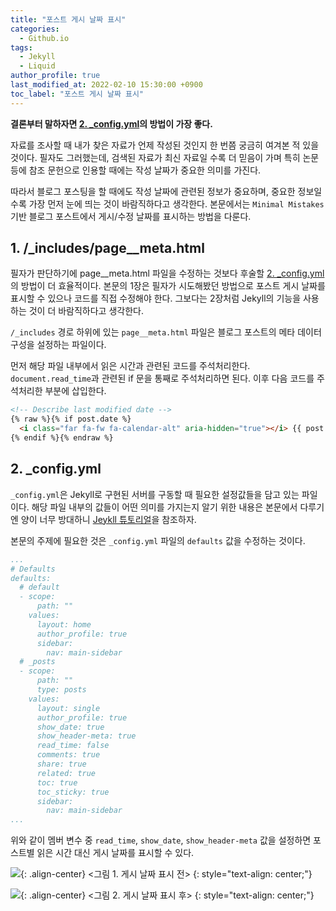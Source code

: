 ```yaml
---
title: "포스트 게시 날짜 표시"
categories:
  - Github.io
tags:
  - Jekyll
  - Liquid
author_profile: true
last_modified_at: 2022-02-10 15:30:00 +0900
toc_label: "포스트 게시 날짜 표시"
---
```

**결론부터 말하자면 [2. _config.yml](#2-configyml)의 방법이 가장 좋다.**

자료를 조사할 때 내가 찾은 자료가 언제 작성된 것인지 한 번쯤 궁금히 여겨본 적 있을 것이다. 필자도 그러했는데, 검색된 자료가 최신 자료일 수록 더 믿음이 가며 특히 논문 등에 참조 문헌으로 인용할 때에는 작성 날짜가 중요한 의미를 가진다.

따라서 블로그 포스팅을 할 때에도 작성 날짜에 관련된 정보가 중요하며, 중요한 정보일 수록 가장 먼저 눈에 띄는 것이 바람직하다고 생각한다. 본문에서는 `Minimal Mistakes` 기반 블로그 포스트에서 게시/수정 날짜를 표시하는 방법을 다룬다.

## 1. /_includes/page__meta.html
필자가 판단하기에 page__meta.html 파일을 수정하는 것보다 후술할 [2. _config.yml](#2-configyml)의 방법이 더 효율적이다. 본문의 1장은 필자가 시도해봤던 방법으로 포스트 게시 날짜를 표시할 수 있으나 코드를 직접 수정해야 한다. 그보다는 2장처럼 Jekyll의 기능을 사용하는 것이 더 바람직하다고 생각한다.

`/_includes` 경로 하위에 있는 `page__meta.html` 파일은 블로그 포스트의 메타 데이터 구성을 설정하는 파일이다.

먼저 해당 파일 내부에서 읽은 시간과 관련된 코드를 주석처리한다. `document.read_time`과 관련된 if 문을 통째로 주석처리하면 된다.
이후 다음 코드를 주석처리한 부분에 삽입한다.

```markdown
<!-- Describe last modified date -->
{% raw %}{% if post.date %}
  <i class="far fa-fw fa-calendar-alt" aria-hidden="true"></i> {{ post.date | date: "%B %d %Y" }}
{% endif %}{% endraw %}
```

## 2. _config.yml
`_config.yml`은 Jekyll로 구현된 서버를 구동할 때 필요한 설정값들을 담고 있는 파일이다. 해당 파일 내부의 값들이 어떤 의미를 가지는지 알기 위한 내용은 본문에서 다루기엔 양이 너무 방대하니 [Jeykll 튜토리얼](http://jekyllrb-ko.github.io/docs/step-by-step/01-setup/)을 참조하자.

본문의 주제에 필요한 것은 `_config.yml` 파일의 `defaults` 값을 수정하는 것이다.

```yaml
...
# Defaults
defaults:
  # default
  - scope:
      path: ""
    values:
      layout: home
      author_profile: true
      sidebar:
        nav: main-sidebar
  # _posts
  - scope:
      path: ""
      type: posts
    values:
      layout: single
      author_profile: true
      show_date: true
      show_header-meta: true
      read_time: false
      comments: true
      share: true
      related: true
      toc: true
      toc_sticky: true
      sidebar:
        nav: main-sidebar
...
```
위와 같이 멤버 변수 중 `read_time`, `show_date`, `show_header-meta` 값을 설정하면 포스트별 읽은 시간 대신 게시 날짜를 표시할 수 있다.

![](https://drive.google.com/uc?export=view&id=1UnWJfv6FolYIhS5BR1FB_GtJ__xwvmhe){: .align-center}
<그림 1. 게시 날짜 표시 전>
{: style="text-align: center;"}

![](https://drive.google.com/uc?export=view&id=1CKmi-_MzVk12jxZwwtiE-Sb-TqOvsX0M){: .align-center}
<그림 2. 게시 날짜 표시 후>
{: style="text-align: center;"}